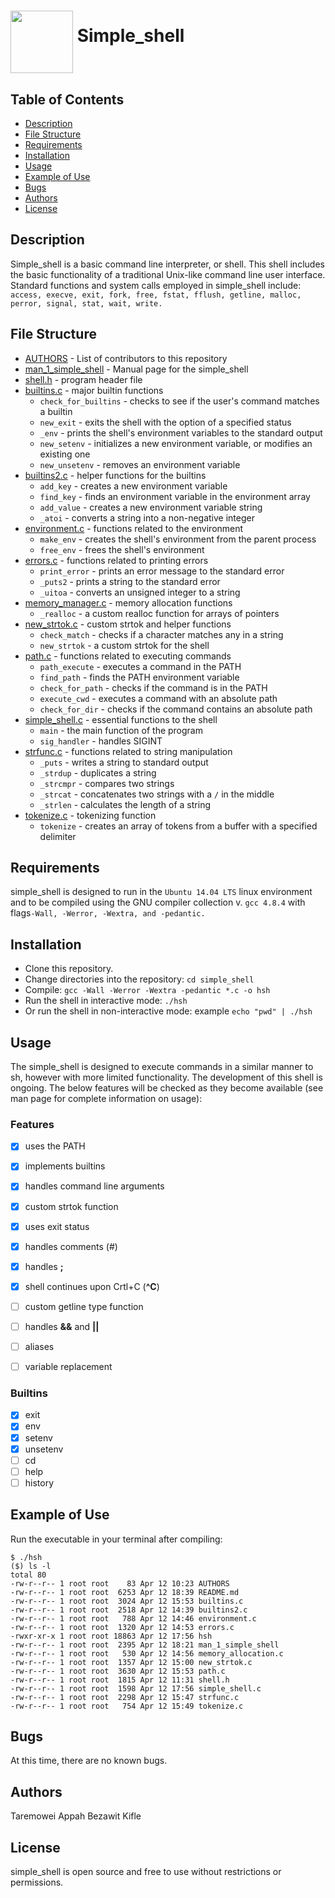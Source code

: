 # <a href="url"><img src="https://cdn4.iconfinder.com/data/icons/icocentre-free-icons/170/f-command_256-512.png" align="middle" width="100" height="100"></a>   Simple_shell


## Table of Contents
* [Description](#description)
* [File Structure](#file-structure)
* [Requirements](#requirements)
* [Installation](#installation)
* [Usage](#usage)
* [Example of Use](#example-of-use)
* [Bugs](#bugs)
* [Authors](#authors)
* [License](#license)

## Description
Simple_shell is a basic command line interpreter, or shell. This shell includes the basic functionality of a traditional Unix-like command line user interface. 
Standard functions and system calls employed in simple_shell include:
   `access, execve, exit, fork, free, fstat, fflush, getline, malloc, perror, signal, stat, wait, write.`

## File Structure
* [AUTHORS](AUTHORS) - List of contributors to this repository
* [man_1_simple_shell](man_1_simple_shell) - Manual page for the simple_shell
* [shell.h](shell.h) - program header file
* [builtins.c](builtins.c) - major builtin functions
  * `check_for_builtins` - checks to see if the user's command matches a builtin
  * `new_exit` - exits the shell with the option of a specified status
  * `_env` - prints the shell's environment variables to the standard output
  * `new_setenv` - initializes a new environment variable, or modifies an existing one
  * `new_unsetenv` - removes an environment variable
* [builtins2.c](builtins2.c) - helper functions for the builtins
  * `add_key` - creates a new environment variable
  * `find_key` - finds an environment variable in the environment array
  * `add_value` - creates a new environment variable string
  * `_atoi` - converts a string into a non-negative integer
* [environment.c](environment.c) - functions related to the environment
  * `make_env` - creates the shell's environment from the parent process
  * `free_env` - frees the shell's environment
* [errors.c](errors.c) - functions related to printing errors
  * `print_error` - prints an error message to the standard error
  * `_puts2` - prints a string to the standard error
  * `_uitoa` - converts an unsigned integer to a string
* [memory_manager.c](memory_manager.c) - memory allocation functions
  * `_realloc` - a custom realloc function for arrays of pointers
* [new_strtok.c](new_strtok.c) - custom strtok and helper functions
  * `check_match` - checks if a character matches any in a string
  * `new_strtok` - a custom strtok for the shell
* [path.c](path.c) - functions related to executing commands
  * `path_execute` - executes a command in the PATH
  * `find_path` - finds the PATH environment variable
  * `check_for_path` - checks if the command is in the PATH
  * `execute_cwd` - executes a command with an absolute path
  * `check_for_dir` - checks if the command contains an absolute path
* [simple_shell.c](simple_shell.c) - essential functions to the shell
  * `main` - the main function of the program
  * `sig_handler` - handles SIGINT
* [strfunc.c](strfunc.c) - functions related to string manipulation
  * `_puts` - writes a string to standard output
  * `_strdup` - duplicates a string
  * `_strcmpr` - compares two strings
  * `_strcat` - concatenates two strings with a `/` in the middle
  * `_strlen` - calculates the length of a string
* [tokenize.c](tokenize.c) - tokenizing function
  * `tokenize` - creates an array of tokens from a buffer with a specified delimiter

## Requirements

simple_shell is designed to run in the `Ubuntu 14.04 LTS` linux environment and to be compiled using the GNU compiler collection v. `gcc 4.8.4` with flags`-Wall, -Werror, -Wextra, and -pedantic.`

## Installation

   - Clone this repository.
   - Change directories into the repository: `cd simple_shell`
   - Compile: `gcc -Wall -Werror -Wextra -pedantic *.c -o hsh`
   - Run the shell in interactive mode: `./hsh`
   - Or run the shell in non-interactive mode: example `echo "pwd" | ./hsh`

## Usage

The simple_shell is designed to execute commands in a similar manner to sh, however with more limited functionality. The development of this shell is ongoing. The below features will be checked as they become available (see man page for complete information on usage):

### Features
- [x] uses the PATH
- [x] implements builtins
- [x] handles command line arguments
- [x] custom strtok function
- [x] uses exit status
- [x] handles comments (#)
- [x] handles **;**
- [x] shell continues upon Crtl+C (**^C**)
- [ ] custom getline type function
- [ ] handles **&&** and **||**
- [ ] aliases
- [ ] variable replacement


### Builtins

- [x] exit
- [x] env
- [x] setenv
- [x] unsetenv
- [ ] cd
- [ ] help
- [ ] history

## Example of Use
Run the executable in your terminal after compiling:
```
$ ./hsh
($) ls -l
total 80
-rw-r--r-- 1 root root    83 Apr 12 10:23 AUTHORS
-rw-r--r-- 1 root root  6253 Apr 12 18:39 README.md
-rw-r--r-- 1 root root  3024 Apr 12 15:53 builtins.c
-rw-r--r-- 1 root root  2518 Apr 12 14:39 builtins2.c
-rw-r--r-- 1 root root   788 Apr 12 14:46 environment.c
-rw-r--r-- 1 root root  1320 Apr 12 14:53 errors.c
-rwxr-xr-x 1 root root 18863 Apr 12 17:56 hsh
-rw-r--r-- 1 root root  2395 Apr 12 18:21 man_1_simple_shell
-rw-r--r-- 1 root root   530 Apr 12 14:56 memory_allocation.c
-rw-r--r-- 1 root root  1357 Apr 12 15:00 new_strtok.c
-rw-r--r-- 1 root root  3630 Apr 12 15:53 path.c
-rw-r--r-- 1 root root  1815 Apr 12 11:31 shell.h
-rw-r--r-- 1 root root  1598 Apr 12 17:56 simple_shell.c
-rw-r--r-- 1 root root  2298 Apr 12 15:47 strfunc.c
-rw-r--r-- 1 root root   754 Apr 12 15:49 tokenize.c
```
## Bugs
At this time, there are no known bugs.

## Authors
Taremowei Appah
Bezawit Kifle

## License
simple_shell is open source and free to use without restrictions or permissions.